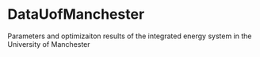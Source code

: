 # DataUofManchester
Parameters and optimizaiton results of the integrated energy system in the University of Manchester
